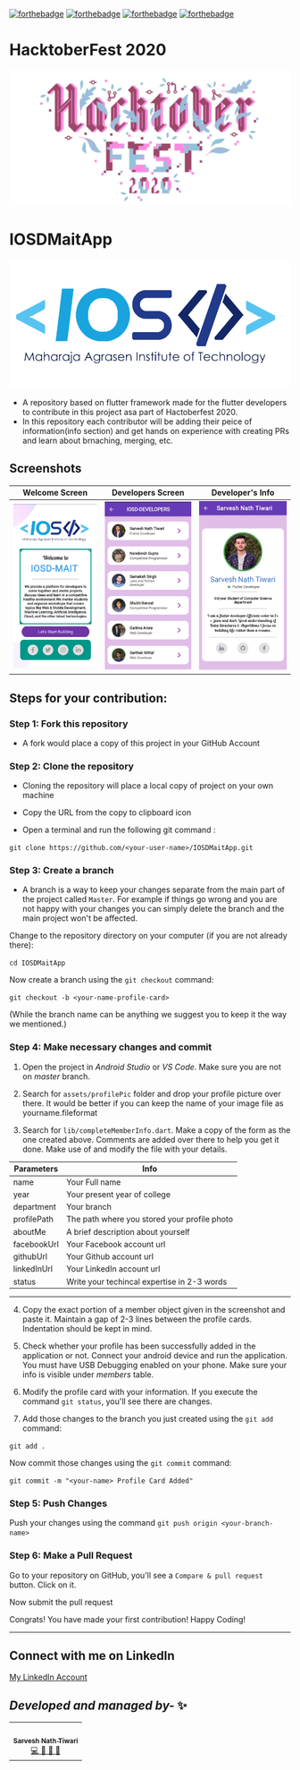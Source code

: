 [![forthebadge](https://forthebadge.com/images/badges/built-by-developers.svg)](https://forthebadge.com)
[![forthebadge](https://forthebadge.com/images/badges/built-for-android.svg)](https://forthebadge.com)
[![forthebadge](https://forthebadge.com/images/badges/built-with-love.svg)](https://forthebadge.com)
[![forthebadge](https://forthebadge.com/images/badges/built-with-swag.svg)](https://forthebadge.com)



# HacktoberFest 2020

<img src="assets/images/HcktFEST.jpg"/>



# IOSDMaitApp

<img src="assets/images/logoNew.png" />




- A repository based on flutter framework made for the flutter developers to contribute in this project asa part of Hactoberfest 2020.
- In this repository each contributor will be adding their peice of information(info section) and get hands on experience with creating PRs and learn about brnaching, merging, etc.




## Screenshots

  | Welcome Screen                                                   | Developers Screen                                                 | Developer's Info                                              |
| -------------------------------------------------------------- | ----------------------------------------------------------------------- | -------------------------------------------------------------------- |
| <img src="assets/images/WelcomePage.jpg" width=200 alt="Home Page"> | <img src="assets/images/DevelopersScreen.jpg" width=200 alt="Category Screen"> | <img src="assets/images/DeveloperInfoScreen.jpg" width=200 alt="Navigation Drawer"> |



## Steps for your contribution:

### Step 1: Fork this repository

- A fork would place a copy of this project in your GitHub Account

### Step 2: Clone the repository

- Cloning the repository will place a local copy of project on your own machine
- Copy the URL from the copy to clipboard icon


- Open a terminal and run the following git command :

`git clone https://github.com/<your-user-name>/IOSDMaitApp.git`

### Step 3: Create a branch

- A branch is a way to keep your changes separate from the main part of the project called `Master`. For example if things go wrong and you are not happy with your changes you can simply delete the branch and the main project won't be affected.

Change to the repository directory on your computer (if you are not already there):

`cd IOSDMaitApp`

Now create a branch using the `git checkout` command:

`git checkout -b <your-name-profile-card>`

(While the branch name can be anything we suggest you to keep it the way we mentioned.)

### Step 4: Make necessary changes and commit

1. Open the project in _Android Studio_ or
   _VS Code_. Make sure you are not on _master_ branch.

2. Search for `assets/profilePic` folder and drop your profile picture over there. It would be better if you can keep the name of your image file as
   yourname.fileformat

3. Search for  ` lib/completeMemberInfo.dart `.  Make a copy of the form as the one created above. Comments are added over there to help you get it done. Make use of and modify the file with your details.


| Parameters        |  Info                                        |
| ----------------- | -------------------------------------------- |
| name              | Your Full name                               |
| year              | Your present year of college                 |
| department        | Your branch                                  |
| profilePath       | The path where you stored your profile photo |
| aboutMe           | A brief description about yourself           |
| facebookUrl       | Your Facebook account url                    |
| githubUrl         | Your Github account url                      |
| linkedInUrl       | Your LinkedIn account url                    |
| status            | Write your techincal expertise in 2-3 words  |

---


4. Copy the exact portion of a member object given in the screenshot and paste it. Maintain a gap of 2-3 lines between the profile cards. Indentation should be kept in mind.

5. Check whether your profile has been successfully added in the application or not. Connect your android device and run the application.
   You must have USB Debugging enabled on your phone. Make sure your info is visible under _members_ table.

6. Modify the profile card with your information. If you execute the command `git status`, you'll see there are changes.

7. Add those changes to the branch you just created using the `git add` command:

`git add .`

Now commit those changes using the `git commit` command:

`git commit -m "<your-name> Profile Card Added"`

### Step 5: Push Changes

Push your changes using the command `git push origin <your-branch-name>`

### Step 6: Make a Pull Request

Go to your repository on GitHub, you'll see a `Compare & pull request` button. Click on it.


Now submit the pull request


Congrats! You have made your first contribution! Happy Coding!

---




## Connect with me on LinkedIn

[My LinkedIn Account](https://www.linkedin.com/in/sarvesh-nath-tiwari-5575a218a)

## *Developed and managed by-* ✨

<!-- ALL-CONTRIBUTORS-LIST:START - Do not remove or modify this section -->
<!-- prettier-ignore-start -->
<!-- markdownlint-disable -->

<table>

  <tr>
    <td align="center"><a href="https://github.com/sarveshsrv"><img src="https://he-s3.s3.amazonaws.com/media/avatars/sarveshsrv/resized/180/5a3aae9img_20190112_144045ff.jpg" width="100px;" alt=""/><br /><sub><b>Sarvesh Nath Tiwari</b></sub></a><br /><a href="https://github.com/sarveshsrv?tab=repositories" title="Code">💻 📖 📆 👀</a></td>
  </tr>
  
</table>
<!-- markdownlint-enable -->
<!-- prettier-ignore-end -->
<!-- ALL-CONTRIBUTORS-LIST:END -->

